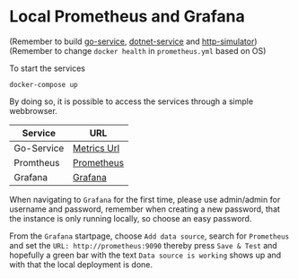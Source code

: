 # Local Prometheus and Grafana

(Remember to build [go-service](../../go-service),
[dotnet-service](../../dotnet-service) and [http-simulator](../../http-simulator))
(Remember to change `docker health` in `prometheus.yml` based on OS)

To start the services

```
docker-compose up
```

By doing so, it is possible to access the services through a simple webbrowser.

| Service | URL |
| --- | --- |
| Go-Service | [Metrics Url](http://localhost:8080/metrics) |
| Promtheus | [Prometheus](http://localhost:9090) |
| Grafana | [Grafana](http://localhost:3000) |

When navigating to `Grafana` for the first time, please use admin/admin for
username and password, remember when creating a new password, that the instance
is only running locally, so choose an easy password.

From the `Grafana` startpage, choose `Add data source`, search for `Prometheus`
and set the `URL: http://prometheus:9090` thereby press `Save & Test` and
hopefully a green bar with the text `Data source is working` shows up and with
that the local deployment is done.
